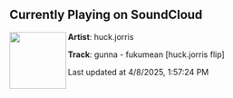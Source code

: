 ## Currently Playing on SoundCloud

[<img align="left" width="100" src="https://i1.sndcdn.com/artworks-zaHe5rvrpq5lVL1R-5GaqNg-t500x500.jpg">](https://soundcloud.com/huckjorris/c-m-130bpm-gunna-fukumean-huck?in=saxurn/sets/frondly/)

**Artist**: huck.jorris 

**Track**: gunna - fukumean [huck.jorris flip]

Last updated at 4/8/2025, 1:57:24 PM
